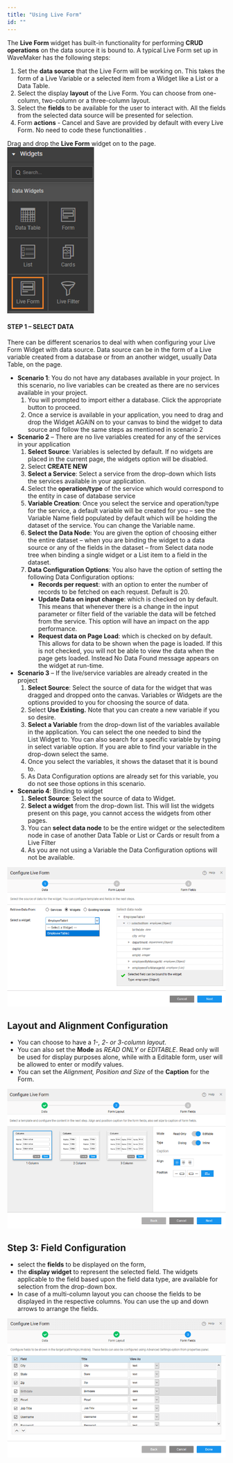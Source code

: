 ```yaml
---
title: "Using Live Form"
id: ""
---
```


The **Live Form** widget has built-in functionality for performing **CRUD operations** on the data source it is bound to. A typical Live Form set up in WaveMaker has the following steps:

1. Set the **data source** that the Live Form will be working on. This takes the form of a Live Variable or a selected item from a Widget like a List or a Data Table.
2. Select the display **layout** of the Live Form. You can choose from one-column, two-column or a three-column layout.
3. Select the **fields** to be available for the user to interact with. All the fields from the selected data source will be presented for selection.
4. Form **actions** - Cancel and Save are provided by default with every Live Form. No need to code these functionalities .

Drag and drop the **Live Form** widget on to the page. [![lf_sel](/learn/assets/lf_sel.png)](/learn/assets/lf_sel.png)

#### STEP 1 – SELECT DATA

There can be different scenarios to deal with when configuring your Live Form Widget with data source. Data source can be in the form of a Live variable created from a database or from an another widget, usually Data Table, on the page.

- **Scenario 1**: You do not have any databases available in your project. In this scenario, no live variables can be created as there are no services available in your project.
    1. You will prompted to import either a database. Click the appropriate button to proceed.
    2. Once a service is available in your application, you need to drag and drop the Widget AGAIN on to your canvas to bind the widget to data source and follow the same steps as mentioned in scenario 2
- **Scenario 2** – There are no live variables created for any of the services in your application
    1. **Select Source**: Variables is selected by default. If no widgets are placed in the current page, the widgets option will be disabled.
    2. Select **CREATE NEW**
    3. **Select a Service**: Select a service from the drop-down which lists the services available in your application.
    4. Select the **operation/type** of the service which would correspond to the entity in case of database service
    5. **Variable Creation**: Once you select the service and operation/type for the service, a default variable will be created for you – see the Variable Name field populated by default which will be holding the dataset of the service. You can change the Variable name.
    6. **Select the Data Node**: You are given the option of choosing either the entire dataset – when you are binding the widget to a data source or any of the fields in the dataset – from Select data node tree when binding a single widget or a List item to a field in the dataset.
    7. **Data Configuration Options**: You also have the option of setting the following Data Configuration options:
        - **Records per request**: with an option to enter the number of records to be fetched on each request. Default is 20.
        - **Update Data on input change**: which is checked on by default. This means that whenever there is a change in the input parameter or filter field of the variable the data will be fetched from the service. This option will have an impact on the app performance.
        - **Request data on Page Load**: which is checked on by default. This allows for data to be shown when the page is loaded. If this is not checked, you will not be able to view the data when the page gets loaded. Instead No Data Found message appears on the widget at run-time.
- **Scenario 3** – If the live/service variables are already created in the project
    1. **Select Source**: Select the source of data for the widget that was dragged and dropped onto the canvas. Variables or Widgets are the options provided to you for choosing the source of data.
    2. Select **Use Existing.** Note that you can create a new variable if you so desire.
    3. **Select a Variable** from the drop-down list of the variables available in the application. You can select the one needed to bind the List Widget to. You can also search for a specific variable by typing in select variable option. If you are able to find your variable in the drop-down select the same.
    4. Once you select the variables, it shows the dataset that it is bound to.
    5. As Data Configuration options are already set for this variable, you do not see those options in this scenario.
- **Scenario 4**: Binding to widget
    1. **Select Source**: Select the source of data to Widget.
    2. **Select a widget** from the drop-down list. This will list the widgets present on this page, you cannot access the widgets from other pages.
    3. You can **select data node** to be the entire widget or the selecteditem node in case of another Data Table or List or Cards or result from a Live Filter
    4. As you are not using a Variable the Data Configuration options will not be available.

[![lf_data](/learn/assets/lf_data.png)](/learn/assets/lf_data.png)

## Layout and Alignment Configuration

- You can choose to have a _1-, 2- or 3-column layout_.
- You can also set the **Mode** as _READ ONLY_ or _EDITABLE_. Read only will be used for display purposes alone, while with a Editable form, user will be allowed to enter or modify values.
- You can set the _Alignment, Position and Size_ of the **Caption** for the Form.

[![lf_layout](/learn/assets/lf_layout.png)](/learn/assets/lf_layout.png)

## Step 3: Field Configuration

- select the **fields** to be displayed on the form,
- the **display widget** to represent the selected field. The widgets applicable to the field based upon the field data type, are available for selection from the drop-down box.
- In case of a multi-column layout you can choose the fields to be displayed in the respective columns. You can use the up and down arrows to arrange the fields.

[![lf_field](/learn/assets/lf_field.png)](/learn/assets/lf_field.png)
